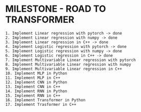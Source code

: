 # MILESTONE - ROAD TO TRANSFORMER

    1. Implement Linear regression with pytorch -> done
    2. Implement Linear regression with numpy -> done
    3. Implement Linear regression in C++ -> done
    4. Implement Logistic regression with pytorch -> done
    5. Implement Logistic regression with numpy -> done
    6. Implement Logistic regression in C++ -> done
    7. Implement Multivariable Linear regression with pytorch
    8. Implement Multivariable Linear regression with numpy
    9. Implement Multivariable Linear regression in C++
    10. Implement MLP in Python
    11. Implement MLP in C++
    12. Implement CNN in Python
    13. Implement CNN in C++
    14. Implement RNN in Python
    15. Implement RNN in C++
    16. Implement Transformer in Python
    17. Implement Trasformer in C++